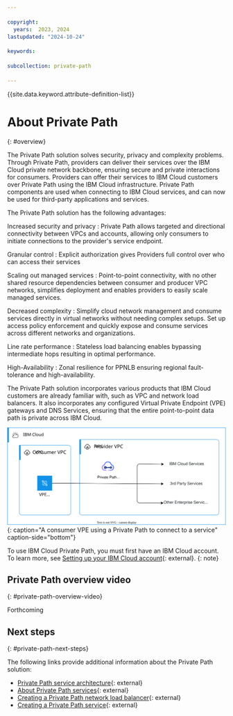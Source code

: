 ```yaml
---

copyright:
  years:  2023, 2024
lastupdated: "2024-10-24"

keywords:

subcollection: private-path

---
```


{{site.data.keyword.attribute-definition-list}}

# About Private Path
{: #overview}

The Private Path solution solves security, privacy and complexity problems. Through Private Path, providers can deliver their services over the IBM Cloud private network backbone, ensuring secure and private interactions for consumers. Providers can offer their services to IBM Cloud customers over Private Path using the IBM Cloud infrastructure. Private Path components are used when connecting to IBM Cloud services, and can now be used for third-party applications and services.

The Private Path solution has the following advantages:

Increased security and privacy
:   Private Path allows targeted and directional connectivity between VPCs and accounts, allowing only consumers to initiate connections to the provider's service endpoint. 

Granular control
:   Explicit authorization gives Providers full control over who can access their services

Scaling out managed services
:   Point-to-point connectivity, with no other shared resource dependencies between consumer and producer VPC networks, simplifies deployment and enables providers to easily scale managed services.

Decreased complexity
:   Simplify cloud network management and consume services directly in virtual networks without needing complex setups. Set up access policy enforcement and quickly expose and consume services across different networks and organizations.
 
Line rate performance
:   Stateless load balancing enables bypassing intermediate hops resulting in optimal performance.

High-Availability
:   Zonal resilience for PPNLB ensuring regional fault-tolerance and high-availability.

The Private Path solution incorporates various products that IBM Cloud customers are already familiar with, such as VPC and network load balancers. It also incorporates any configured Virtual Private Endpoint (VPE) gateways and DNS Services, ensuring that the entire point-to-point data path is private across IBM Cloud. 

![Private Path service overview](images/private_path_overview.svg "Private Path service overview"){: caption="A consumer VPE using a Private Path to connect to a service" caption-side="bottom"}

To use IBM Cloud Private Path, you must first have an IBM Cloud account. To learn more, see [Setting up your IBM Cloud account](/docs/account?topic=account-account-getting-started){: external}.
{: note}

## Private Path overview video
{: #private-path-overview-video}

Forthcoming

## Next steps
{: #private-path-next-steps}

The following links provide additional information about the Private Path solution:

- [Private Path service architecture](/docs/private-path?topic=private-path-private-path-service-architecture){: external}
- [About Private Path services](/docs/vpc?topic=vpc-private-path-service-intro&interface=ui){: external}
- [Creating a Private Path network load balancer](/docs/vpc?topic=vpc-ppnlb-ui-creating-private-path-network-load-balancer&interface=ui){: external}
- [Creating a Private Path service](/docs/vpc?topic=vpc-private-path-service-about&interface=ui){: external}
